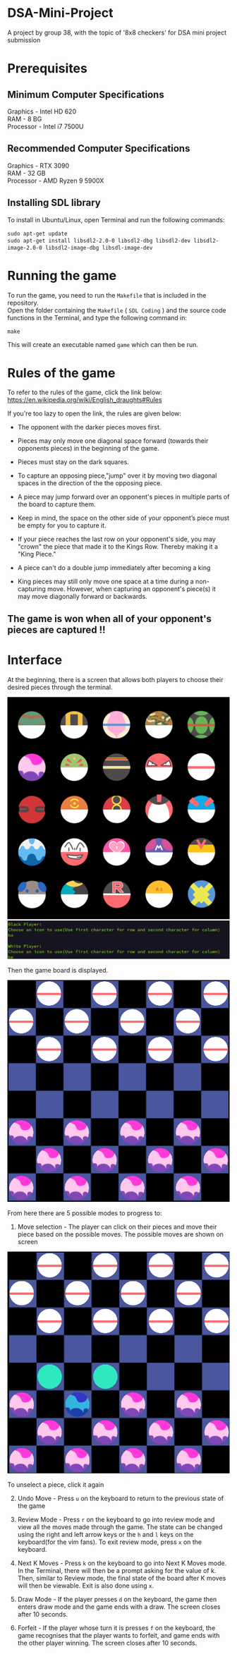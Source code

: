# DSA-Mini-Project
A project by group 38, with the topic of '8x8 checkers' for DSA mini project submission

# Prerequisites

## Minimum Computer Specifications
Graphics - Intel HD 620<br />
RAM - 8 BG<br />
Processor - Intel i7 7500U

## Recommended Computer Specifications
Graphics - RTX 3090 <br />
RAM - 32 GB<br />
Processor - AMD Ryzen 9 5900X

## Installing SDL library
To install in Ubuntu/Linux, open Terminal and run the following commands:
```
sudo apt-get update
sudo apt-get install libsdl2-2.0-0 libsdl2-dbg libsdl2-dev libsdl2-image-2.0-0 libsdl2-image-dbg libsdl-image-dev
```
# Running the game
To run the game, you need to run the `Makefile` that is included in the repository.<br />
Open the folder containing the `Makefile` ( `SDL Coding` ) and the source code functions in the Terminal, and type the following command in:
```
make
```
This will create an executable named `game` which can then be run.

# Rules of the game
To refer to the rules of the game, click the link below:
https://en.wikipedia.org/wiki/English_draughts#Rules

If you're too lazy to open the link, the rules are given below:
- The opponent with the darker pieces moves first.

- Pieces may only move one diagonal space forward (towards their opponents pieces) in the
  beginning of the game.

- Pieces must stay on the dark squares.

- To capture an opposing piece,"jump" over it by moving two diagonal spaces in the direction of
  the the opposing piece.

- A piece may jump forward over an opponent's pieces in multiple parts of the board to capture
  them.

- Keep in mind, the space on the other side of your opponent’s piece must be empty for you to
  capture it.

- If your piece reaches the last row on your opponent's side, you may "crown" the piece that made it to the Kings Row. Thereby making it a "King Piece."

- A piece can't do a double jump immediately after becoming a king

- King pieces may still only move one space at a time during a non-capturing move. However,
  when capturing an opponent's piece(s) it may move diagonally forward or backwards.

## The game is won when all of your opponent's pieces are captured !!


# Interface

At the beginning, there is a screen that allows both players to choose their desired pieces through the terminal.

![Choose Pieces](./READMEPICS/Pokeball.png)
![Choose Pieces](./READMEPICS/pieceselect.png)

Then the game board is displayed. 

![Game Board](./READMEPICS/gameboard.png)

From here there are 5 possible modes to progress to:

1. Move selection - The player can click on their pieces and move their piece based on the possible moves. The possible moves are shown on screen

![Move Piece](./READMEPICS/selection.png)

  To unselect a piece, click it again

2. Undo Move - Press `u` on the keyboard to return to the previous state of the game

3. Review Mode - Press `r` on the keyboard to go into review mode and view all the moves made through the game. The state can be changed using the right and left arrow keys or the `h` and `l` keys on the keyboard(for the vim fans). To exit review mode, press `x` on the keyboard.

4. Next K Moves - Press `k` on the keyboard to go into Next K Moves mode. In the Terminal, there will then be a prompt asking for the value of k. Then, similar to Review mode, the final state of the board after K moves will then be viewable. Exit is also done using `x`.

5. Draw Mode - If the player presses `d` on the keyboard, the game then enters draw mode and the game ends with a draw. The screen closes after 10 seconds.

6. Forfeit - If the player whose turn it is presses `f` on the keyboard, the game recognises that the player wants to forfeit, and game ends with the other player winning. The screen closes after 10 seconds.
